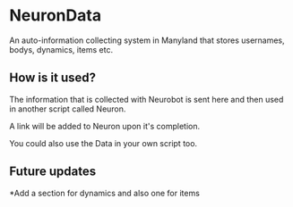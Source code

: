 <h1>NeuronData</h1>

<p>An auto-information collecting system in Manyland that stores usernames, bodys, dynamics, items etc.</p>

<h2>How is it used?</h2>

<p>The information that is collected with Neurobot is sent here and then used in another script called Neuron.</p>
<p>A link will be added to Neuron upon it's completion.</p>
<p>You could also use the Data in your own script too.</p>

<h2>Future updates</h2>
  *Add a section for dynamics and also one for items
